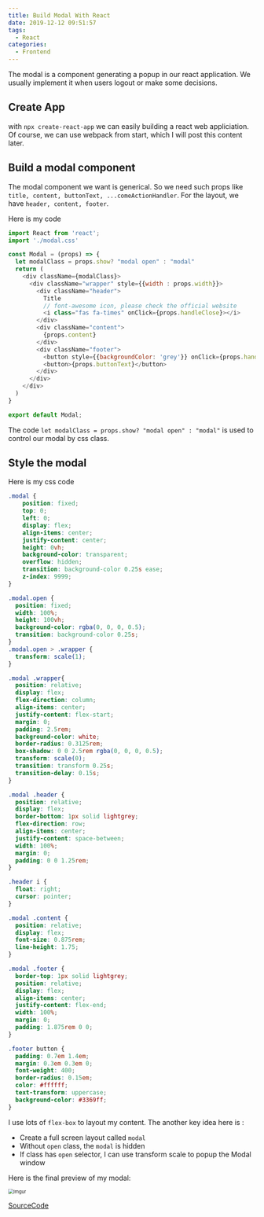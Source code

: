 ```yaml
---
title: Build Modal With React
date: 2019-12-12 09:51:57
tags: 
  - React
categories:
  - Frontend
---
```


The modal is a component generating a popup in our react application. We usually implement it when users logout or make some decisions.

## Create App 
with `npx create-react-app` we can easily building a react web appliciation. Of course, we can use webpack from start, which I will post this content later.

## Build a modal component
The modal component we want is generical. So we need such props like `title, content, buttonText, ...comeActionHandler`.
For the layout, we have `header, content, footer`.

Here is my code 
```javascript
import React from 'react';
import './modal.css'

const Modal = (props) => {
  let modalClass = props.show? "modal open" : "modal"
  return (
    <div className={modalClass}>
      <div className="wrapper" style={{width : props.width}}>
        <div className="header">
          Title
          // font-awesome icon, please check the official website
          <i class="fas fa-times" onClick={props.handleClose}></i>
        </div>
        <div className="content">
          {props.content}
        </div>
        <div className="footer">
          <button style={{backgroundColor: 'grey'}} onClick={props.handleClose} >{props.cancelButtonText}</button>
          <button>{props.buttonText}</button>
        </div>
      </div>
    </div>
  )
}

export default Modal;
```

The code `let modalClass = props.show? "modal open" : "modal"` is used to control our modal by css class.

## Style the modal
Here is my css code
```css
.modal {
    position: fixed;
    top: 0;
    left: 0;
    display: flex;
    align-items: center;
    justify-content: center;
    height: 0vh;
    background-color: transparent;
    overflow: hidden;
    transition: background-color 0.25s ease;
    z-index: 9999;
}

.modal.open {
  position: fixed;
  width: 100%;
  height: 100vh;
  background-color: rgba(0, 0, 0, 0.5);
  transition: background-color 0.25s;
}
.modal.open > .wrapper {
  transform: scale(1);
}

.modal .wrapper{
  position: relative;
  display: flex;
  flex-direction: column;
  align-items: center;
  justify-content: flex-start;
  margin: 0;
  padding: 2.5rem;
  background-color: white;
  border-radius: 0.3125rem;
  box-shadow: 0 0 2.5rem rgba(0, 0, 0, 0.5);
  transform: scale(0);
  transition: transform 0.25s;
  transition-delay: 0.15s;
}

.modal .header {
  position: relative;
  display: flex;
  border-bottom: 1px solid lightgrey;
  flex-direction: row;
  align-items: center;
  justify-content: space-between;
  width: 100%;
  margin: 0;
  padding: 0 0 1.25rem;
}

.header i {
  float: right;
  cursor: pointer;
}

.modal .content {
  position: relative;
  display: flex;
  font-size: 0.875rem;
  line-height: 1.75;
}

.modal .footer {
  border-top: 1px solid lightgrey;
  position: relative;
  display: flex;
  align-items: center;
  justify-content: flex-end;
  width: 100%;
  margin: 0;
  padding: 1.875rem 0 0;
}

.footer button {
  padding: 0.7em 1.4em;
  margin: 0.3em 0.3em 0;
  font-weight: 400;
  border-radius: 0.15em;
  color: #ffffff;
  text-transform: uppercase;
  background-color: #3369ff;
}
```

I use lots of `flex-box` to layout my content.  The another key idea here is :

- Create a full screen layout called `modal`
- Without `open` class, the `modal` is hidden
- If class has `open` selector, I can use transform scale to popup the Modal window



Here is the final preview of my modal:

<img src="https://i.imgur.com/04Yvl3u.gif" alt="Imgur" style="zoom:67%;" />

[SourceCode](https://github.com/milkrong/JSCLASS/tree/master/homeworkModal)

